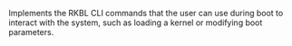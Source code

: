 Implements the RKBL CLI commands that the user can use during boot to
interact with the system, such as loading a kernel or modifying boot parameters.
